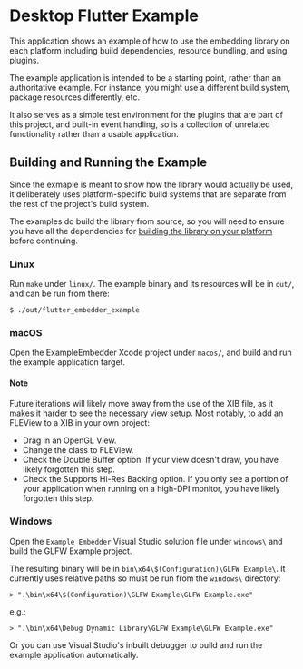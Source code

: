 # Desktop Flutter Example

This application shows an example of how to use the embedding library on each
platform including build dependencies, resource bundling, and using plugins.

The example application is intended to be a starting point, rather than an
authoritative example. For instance, you might use a different build system,
package resources differently, etc.

It also serves as a simple test environment for the plugins that are part of
this project, and built-in event handling, so is a collection of unrelated
functionality rather than a usable application.

## Building and Running the Example

Since the exmaple is meant to show how the library would actually be used, it
deliberately uses platform-specific build systems that are separate from the
rest of the project's build system.

The examples do build the library from source, so you will need to ensure you
have all the dependencies for
[building the library on your platform](../library/README.md) before continuing.

### Linux

Run `make` under `linux/`. The example binary and its resources will be
in `out/`, and can be run from there:

```
$ ./out/flutter_embedder_example
```

### macOS

Open the ExampleEmbedder Xcode project under `macos/`, and build and run the
example application target.

#### Note

Future iterations will likely move away from the use of the XIB file, as it
makes it harder to see the necessary view setup. Most notably, to add an FLEView
to a XIB in your own project:
* Drag in an OpenGL View.
* Change the class to FLEView.
* Check the Double Buffer option. If your view doesn't draw, you have likely
  forgotten this step.
* Check the Supports Hi-Res Backing option. If you only see a portion of
  your application when running on a high-DPI monitor, you have likely
  forgotten this step.

### Windows

Open the `Example Embedder` Visual Studio solution file under `windows\` and
build the GLFW Example project.

The resulting binary will be in `bin\x64\$(Configuration)\GLFW Example\`. It
currently uses relative paths so must be run from the `windows\` directory:

```
> ".\bin\x64\$(Configuration)\GLFW Example\GLFW Example.exe"
```

e.g.:

```
> ".\bin\x64\Debug Dynamic Library\GLFW Example\GLFW Example.exe"
```

Or you can use Visual Studio's inbuilt debugger to build and run the
example application automatically.
